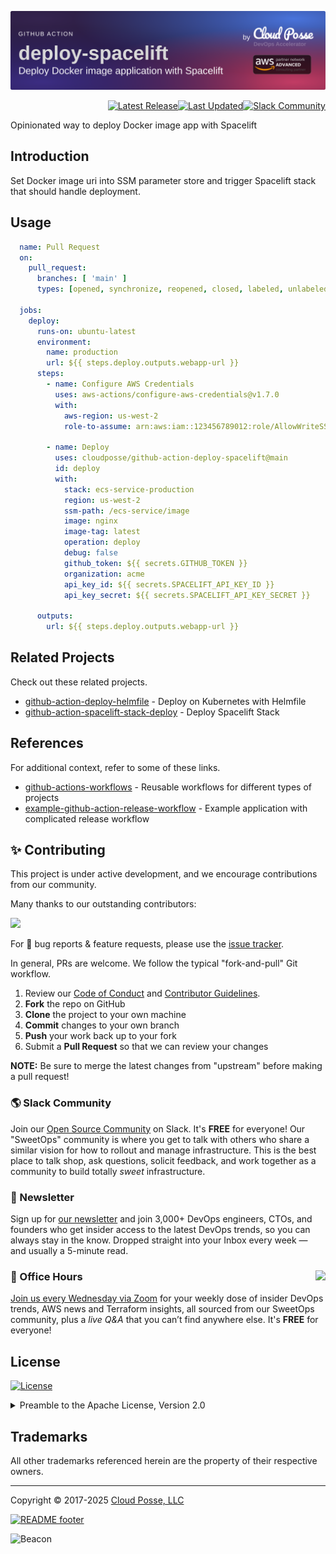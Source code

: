 

<!-- markdownlint-disable -->
<a href="https://cpco.io/homepage"><img src="https://github.com/cloudposse/github-action-deploy-spacelift/blob/main/.github/banner.png?raw=true" alt="Project Banner"/></a><br/>


<p align="right"><a href="https://github.com/cloudposse/github-action-deploy-spacelift/releases/latest"><img src="https://img.shields.io/github/release/cloudposse/github-action-deploy-spacelift.svg?style=for-the-badge" alt="Latest Release"/></a><a href="https://github.com/cloudposse/github-action-deploy-spacelift/commits"><img src="https://img.shields.io/github/last-commit/cloudposse/github-action-deploy-spacelift.svg?style=for-the-badge" alt="Last Updated"/></a><a href="https://cloudposse.com/slack"><img src="https://slack.cloudposse.com/for-the-badge.svg" alt="Slack Community"/></a>

</p>
<!-- markdownlint-restore -->

<!--




  ** DO NOT EDIT THIS FILE
  **
  ** This file was automatically generated by the `cloudposse/build-harness`.
  ** 1) Make all changes to `README.yaml`
  ** 2) Run `make init` (you only need to do this once)
  ** 3) Run`make readme` to rebuild this file.
  **
  ** (We maintain HUNDREDS of open source projects. This is how we maintain our sanity.)
  **





-->

Opinionated way to deploy Docker image app with Spacelift




## Introduction

Set Docker image uri into SSM parameter store and trigger Spacelift stack that should handle deployment.




## Usage

```yaml
  name: Pull Request
  on:
    pull_request:
      branches: [ 'main' ]
      types: [opened, synchronize, reopened, closed, labeled, unlabeled]

  jobs:
    deploy:
      runs-on: ubuntu-latest
      environment:
        name: production
        url: ${{ steps.deploy.outputs.webapp-url }}
      steps:
        - name: Configure AWS Credentials
          uses: aws-actions/configure-aws-credentials@v1.7.0
          with:
            aws-region: us-west-2
            role-to-assume: arn:aws:iam::123456789012:role/AllowWriteSSM
  
        - name: Deploy
          uses: cloudposse/github-action-deploy-spacelift@main
          id: deploy
          with:
            stack: ecs-service-production
            region: us-west-2
            ssm-path: /ecs-service/image
            image: nginx
            image-tag: latest
            operation: deploy
            debug: false
            github_token: ${{ secrets.GITHUB_TOKEN }}
            organization: acme
            api_key_id: ${{ secrets.SPACELIFT_API_KEY_ID }}
            api_key_secret: ${{ secrets.SPACELIFT_API_KEY_SECRET }}

      outputs:
        url: ${{ steps.deploy.outputs.webapp-url }}
```












## Related Projects

Check out these related projects.

- [github-action-deploy-helmfile](https://github.com/cloudposse/github-action-deploy-helmfile) - Deploy on Kubernetes with Helmfile
- [github-action-spacelift-stack-deploy](https://github.com/cloudposse/github-action-spacelift-stack-deploy) - Deploy Spacelift Stack


## References

For additional context, refer to some of these links.

- [github-actions-workflows](https://github.com/cloudposse/github-actions-workflows) - Reusable workflows for different types of projects
- [example-github-action-release-workflow](https://github.com/cloudposse/example-github-action-release-workflow) - Example application with complicated release workflow




## ✨ Contributing

This project is under active development, and we encourage contributions from our community.



Many thanks to our outstanding contributors:

<a href="https://github.com/cloudposse/github-action-deploy-spacelift/graphs/contributors">
  <img src="https://contrib.rocks/image?repo=cloudposse/github-action-deploy-spacelift&max=24" />
</a>

For 🐛 bug reports & feature requests, please use the [issue tracker](https://github.com/cloudposse/github-action-deploy-spacelift/issues).

In general, PRs are welcome. We follow the typical "fork-and-pull" Git workflow.
 1. Review our [Code of Conduct](https://github.com/cloudposse/github-action-deploy-spacelift/?tab=coc-ov-file#code-of-conduct) and [Contributor Guidelines](https://github.com/cloudposse/.github/blob/main/CONTRIBUTING.md).
 2. **Fork** the repo on GitHub
 3. **Clone** the project to your own machine
 4. **Commit** changes to your own branch
 5. **Push** your work back up to your fork
 6. Submit a **Pull Request** so that we can review your changes

**NOTE:** Be sure to merge the latest changes from "upstream" before making a pull request!

### 🌎 Slack Community

Join our [Open Source Community](https://cpco.io/slack?utm_source=github&utm_medium=readme&utm_campaign=cloudposse/github-action-deploy-spacelift&utm_content=slack) on Slack. It's **FREE** for everyone! Our "SweetOps" community is where you get to talk with others who share a similar vision for how to rollout and manage infrastructure. This is the best place to talk shop, ask questions, solicit feedback, and work together as a community to build totally *sweet* infrastructure.

### 📰 Newsletter

Sign up for [our newsletter](https://cpco.io/newsletter?utm_source=github&utm_medium=readme&utm_campaign=cloudposse/github-action-deploy-spacelift&utm_content=newsletter) and join 3,000+ DevOps engineers, CTOs, and founders who get insider access to the latest DevOps trends, so you can always stay in the know.
Dropped straight into your Inbox every week — and usually a 5-minute read.

### 📆 Office Hours <a href="https://cloudposse.com/office-hours?utm_source=github&utm_medium=readme&utm_campaign=cloudposse/github-action-deploy-spacelift&utm_content=office_hours"><img src="https://img.cloudposse.com/fit-in/200x200/https://cloudposse.com/wp-content/uploads/2019/08/Powered-by-Zoom.png" align="right" /></a>

[Join us every Wednesday via Zoom](https://cloudposse.com/office-hours?utm_source=github&utm_medium=readme&utm_campaign=cloudposse/github-action-deploy-spacelift&utm_content=office_hours) for your weekly dose of insider DevOps trends, AWS news and Terraform insights, all sourced from our SweetOps community, plus a _live Q&A_ that you can’t find anywhere else.
It's **FREE** for everyone!
## License

<a href="https://opensource.org/licenses/Apache-2.0"><img src="https://img.shields.io/badge/License-Apache%202.0-blue.svg?style=for-the-badge" alt="License"></a>

<details>
<summary>Preamble to the Apache License, Version 2.0</summary>
<br/>
<br/>

Complete license is available in the [`LICENSE`](LICENSE) file.

```text
Licensed to the Apache Software Foundation (ASF) under one
or more contributor license agreements.  See the NOTICE file
distributed with this work for additional information
regarding copyright ownership.  The ASF licenses this file
to you under the Apache License, Version 2.0 (the
"License"); you may not use this file except in compliance
with the License.  You may obtain a copy of the License at

  https://www.apache.org/licenses/LICENSE-2.0

Unless required by applicable law or agreed to in writing,
software distributed under the License is distributed on an
"AS IS" BASIS, WITHOUT WARRANTIES OR CONDITIONS OF ANY
KIND, either express or implied.  See the License for the
specific language governing permissions and limitations
under the License.
```
</details>

## Trademarks

All other trademarks referenced herein are the property of their respective owners.


---
Copyright © 2017-2025 [Cloud Posse, LLC](https://cpco.io/copyright)


<a href="https://cloudposse.com/readme/footer/link?utm_source=github&utm_medium=readme&utm_campaign=cloudposse/github-action-deploy-spacelift&utm_content=readme_footer_link"><img alt="README footer" src="https://cloudposse.com/readme/footer/img"/></a>

<img alt="Beacon" width="0" src="https://ga-beacon.cloudposse.com/UA-76589703-4/cloudposse/github-action-deploy-spacelift?pixel&cs=github&cm=readme&an=github-action-deploy-spacelift"/>

